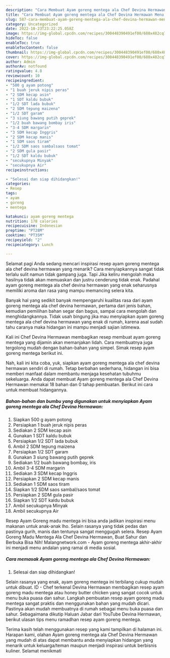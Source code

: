 ```yaml
---
description: "Cara Membuat Ayam goreng mentega ala Chef Devina Hermawan Menu Buka Puas"
title: "Cara Membuat Ayam goreng mentega ala Chef Devina Hermawan Menu Buka Puas"
slug: 587-cara-membuat-ayam-goreng-mentega-ala-chef-devina-hermawan-menu-buka-puas
category: Uncategorized
date: 2022-10-23T23:22:25.058Z
image: https://img-global.cpcdn.com/recipes/300448390491ef00/680x482cq70/ayam-goreng-mentega-ala-chef-devina-hermawan-foto-resep-utama.jpg
hideToc: false
enableToc: true
enableTocContent: false
thumbnail: https://img-global.cpcdn.com/recipes/300448390491ef00/680x482cq70/ayam-goreng-mentega-ala-chef-devina-hermawan-foto-resep-utama.jpg
cover: https://img-global.cpcdn.com/recipes/300448390491ef00/680x482cq70/ayam-goreng-mentega-ala-chef-devina-hermawan-foto-resep-utama.jpg
author: Admin
authorAv: notfound
ratingvalue: 4.8
reviewcount: 10
recipeingredient:
- "500 g ayam potong"
- "1 buah jeruk nipis peras"
- "2 SDM kecap asin"
- "1 SDT kaldu bubuk"
- "1/2 SDT lada bubuk"
- "2 SDM tepung maizena"
- "1/2 SDT garam"
- "3 siung bawang putih geprek"
- "1/2 buah bawang bombay iris"
- "3-4 SDM margarin"
- "3 SDM kecap Inggris"
- "2 SDM kecap manis"
- "1 SDM saos tiram"
- "1/2 SDM saos sambalsaos tomat"
- "2 SDM gula pasir"
- "1/2 SDT kaldu bubuk"
- "secukupnya Minyak"
- "secukupnya Air"
recipeinstructions:

- "Selesai dan siap dihidangkan!"
categories:
- Resep
tags:
- ayam
- goreng
- mentega

katakunci: ayam goreng mentega 
nutrition: 178 calories
recipecuisine: Indonesian
preptime: "PT28M"
cooktime: "PT35M"
recipeyield: "2"
recipecategory: Lunch

---
```



Selamat pagi Anda sedang mencari inspirasi resep ayam goreng mentega ala chef devina hermawan yang menarik? Cara menyiapkannya sangat tidak terlalu sulit namun tidak gampang juga. Tapi Jika keliru mengolah maka hasilnya tidak akan memuaskan dan justru cenderung tidak enak. Padahal ayam goreng mentega ala chef devina hermawan yang enak seharusnya memiliki aroma dan rasa yang mampu memancing selera kita.


Banyak hal yang sedikit banyak mempengaruhi kualitas rasa dari ayam goreng mentega ala chef devina hermawan, pertama dari jenis bahan, kemudian pemilihan bahan segar dan bagus, sampai cara mengolah dan menghidangkannya. Tidak usah bingung jika mau menyiapkan ayam goreng mentega ala chef devina hermawan yang enak di rumah, karena asal sudah tahu caranya maka hidangan ini mampu menjadi sajian istimewa.

Kali ini Chef Devina Hermawan membagikan resep membuat ayam goreng mentega yang dijamin akan memanjakan lidah. Cara membuatnya juga tergolong mudah dengan bahan-bahan yang simpel. Simak resep ayam goreng mentega berikut ini.


Nah, kali ini kita coba, yuk, siapkan ayam goreng mentega ala chef devina hermawan sendiri di rumah. Tetap berbahan sederhana, hidangan ini bisa memberi manfaat dalam membantu menjaga kesehatan tubuhmu sekeluarga. Anda dapat membuat Ayam goreng mentega ala Chef Devina Hermawan memakai 18 bahan dan 0 tahap pembuatan. Berikut ini cara untuk membuat hidangannya.

<!--inarticleads1-->

##### Bahan-bahan dan bumbu yang digunakan untuk menyiapkan Ayam goreng mentega ala Chef Devina Hermawan:

1. Siapkan 500 g ayam potong
1. Persiapkan 1 buah jeruk nipis peras
1. Sediakan 2 SDM kecap asin
1. Gunakan 1 SDT kaldu bubuk
1. Persiapkan 1/2 SDT lada bubuk
1. Ambil 2 SDM tepung maizena
1. Persiapkan 1/2 SDT garam
1. Gunakan 3 siung bawang putih geprek
1. Sediakan 1/2 buah bawang bombay, iris
1. Ambil 3-4 SDM margarin
1. Sediakan 3 SDM kecap Inggris
1. Persiapkan 2 SDM kecap manis
1. Sediakan 1 SDM saos tiram
1. Siapkan 1/2 SDM saos sambal/saos tomat
1. Persiapkan 2 SDM gula pasir
1. Siapkan 1/2 SDT kaldu bubuk
1. Ambil secukupnya Minyak
1. Ambil secukupnya Air


Resep Ayam Goreng madu mentega ini bisa anda jadikan inspirasi menu makanan untuk anak-anak lho. Selain rasanya yang tidak pedas dan pastinya gurih, manis dan tentunya sangat menggugah selera. Resep Ayam Goreng Madu Mentega Ala Chef Devina Hermawan, Buat Sahur dan Berbuka Bisa Nih! Malangnetwork.com - Ayam goreng mentega akhir-akhir ini menjadi menu andalan yang ramai di media sosial. 

<!--inarticleads2-->

##### Cara memasak Ayam goreng mentega ala Chef Devina Hermawan:


1. Selesai dan siap dihidangkan!

Selain rasanya yang enak, ayam goreng mentega ini terbilang cukup mudah untuk dibuat. ID - Chef terkenal Devina Hermawan membagikan resep ayam goreng madu mentega atau honey butter chicken yang sangat cocok untuk menu buka puasa dan sahur. Langkah pembuatan resep ayam goreng madu mentega sangat praktis dan menggunakan bahan yang mudah dicari. Pastinya akan mudah membuatnya di rumah sebagai menu buka puasa dan sahur. Sebagaimana dikutip Haluan Jabar dari YouTube Devina Hermawan, berikut ulasan tips menu ramadhan resep ayam goreng mentega. 

Terima kasih telah menggunakan resep yang kami tampilkan di halaman ini. Harapan kami, olahan Ayam goreng mentega ala Chef Devina Hermawan yang mudah di atas dapat membantu anda menyiapkan hidangan yang menarik untuk keluarga/teman maupun menjadi inspirasi untuk berbisnis kuliner. Selamat menikmati
